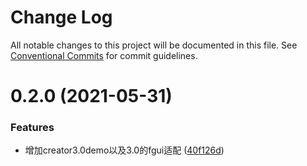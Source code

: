 # Change Log

All notable changes to this project will be documented in this file.
See [Conventional Commits](https://conventionalcommits.org) for commit guidelines.

# 0.2.0 (2021-05-31)


### Features

* 增加creator3.0demo以及3.0的fgui适配 ([40f126d](https://github.com/AILHC/EasyGameFrameworkOpen/commit/40f126d5edf7624f3be70fcd119030d62de06112))
